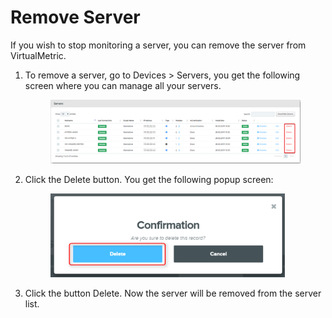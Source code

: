 # Remove Server

If you wish to stop monitoring a server, you can remove the server from VirtualMetric.

1.  To remove a server, go to Devices > Servers, you get the following screen where you can manage all your servers.

    <div align="left">

    <figure><img src="../../../.gitbook/assets/image (538).png" alt=""><figcaption></figcaption></figure>

    </div>
2.  Click the Delete button. You get the following popup screen:

    <div align="left">

    <figure><img src="../../../.gitbook/assets/image (539).png" alt="" width="375"><figcaption></figcaption></figure>

    </div>
3. Click the button Delete. Now the server will be removed from the server list.
